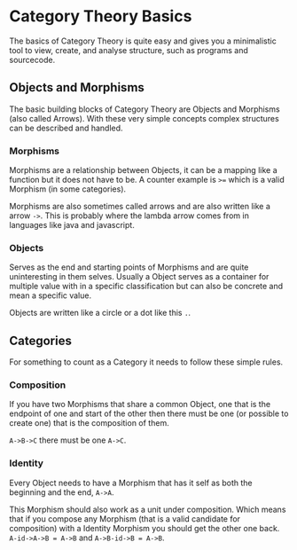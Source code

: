 # Category Theory Basics

The basics of Category Theory is quite easy and gives you a minimalistic tool to view, create, and analyse structure, such as programs and sourcecode.


## Objects and Morphisms

The basic building blocks of Category Theory are Objects and Morphisms (also called Arrows). With these very simple concepts complex structures can be described and handled.

### Morphisms

Morphisms are a relationship between Objects, it can be a mapping like a function but it does not have to be. A counter example is `>=` which is a valid Morphism (in some categories).

Morphisms are also sometimes called arrows and are also written like a arrow `->`. This is probably where the lambda arrow comes from in languages like java and javascript.

### Objects

Serves as the end and starting points of Morphisms and are quite uninteresting in them selves. Usually a Object serves as a container for multiple value with in a specific classification but can also be concrete and mean a specific value.

Objects are written like a circle or a dot like this `.`.

## Categories

For something to count as a Category it needs to follow these simple rules.

### Composition

If you have two Morphisms that share a common Object, one that is the endpoint of one and start of the other then there must be one (or possible to create one) that is the composition of them.

`A->B->C` there must be one `A->C`.

### Identity

Every Object needs to have a Morphism that has it self as both the beginning and the end, `A->A`.

This Morphism should also work as a unit under composition. Which means that if you compose any Morphism (that is a valid candidate for composition) with a Identity Morphism you should get the other one back. `A-id->A->B = A->B` and `A->B-id->B = A->B`.




